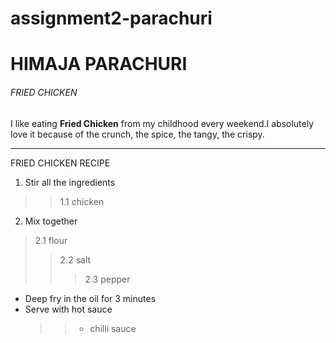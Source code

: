 # assignment2-parachuri
# HIMAJA PARACHURI
###### FRIED CHICKEN 

 I like eating **Fried Chicken** from my childhood every weekend.I absolutely love it because of the crunch, the spice, the tangy, the crispy. 
***
FRIED CHICKEN RECIPE

1. Stir all the ingredients
>> 1.1 chicken
2. Mix together 
> 2.1 flour
>> 2.2 salt
>>> 2.3 pepper

* Deep fry in the oil for 3 minutes         
* Serve with hot sauce 
   >> * chilli sauce




